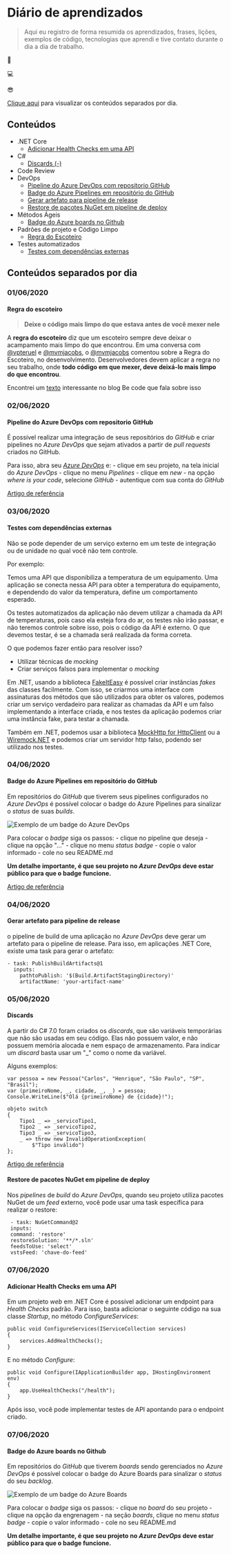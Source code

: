 
# Diário de aprendizados 

> Aqui eu registro de forma resumida os aprendizados, frases, lições, exemplos de código, tecnologias que aprendi e tive contato durante o dia a dia de trabalho.

📖

💻

😎

[Clique aqui](#conteúdos-separados-por-dia) para visualizar os conteúdos separados por dia.

## Conteúdos

- .NET Core
    - [Adicionar Health Checks em uma API](#adicionar-health-checks-em-uma-api)
- C#
    - [Discards (-)](#discards)
- Code Review
- DevOps
    - [Pipeline do Azure DevOps com repositorio GitHub](#pipeline-do-azure-devops-com-repositorio-github)
    - [Badge do Azure Pipelines em repositório do GitHub](#badge-do-azure-pipelines-em-repositório-do-github)
    - [Gerar artefato para pipeline de release](#gerar-artefato-para-pipeline-de-release)
    - [Restore de pacotes NuGet em pipeline de deploy](#restore-de-pacotes-nuget-em-pipeline-de-deploy)
- Métodos Ágeis
    - [Badge do Azure boards no Github](#badge-do-azure-boards-no-github)
- Padrões de projeto e Código Limpo
    - [Regra do Escoteiro](#regra-do-escoteiro)
- Testes automatizados
    - [Testes com dependências externas](#testes-com-dependências-externas)

## Conteúdos separados por dia

### 01/06/2020
    
#### Regra do escoteiro

>**Deixe o código mais limpo do que estava antes de você mexer nele**

A **regra do escoteiro** diz que um escoteiro sempre deve deixar o acampamento mais limpo do que encontrou.
Em uma conversa com [@vpteruel](https://github.com/vpteruel) e [@mvmjacobs](https://github.com/mvmjacobs), o [@mvmjacobs](https://github.com/mvmjacobs) comentou sobre a Regra do Escoteiro, no desenvolvimento. Desenvolvedores devem aplicar a regra no seu trabalho, onde **todo código em que mexer, deve deixá-lo mais limpo do que encontrou**.

Encontrei um [texto](https://becode.com.br/clean-code/#:~:text=Regra%20de%20Escoteiro&text=Para%20desenvolvedores%2C%20podemos%20adaptar%20para,n%C3%A3o%20impactar%20as%20funcionalidades%20existentes.) interessante no blog Be code que fala sobre isso

### 02/06/2020

#### Pipeline do Azure DevOps com repositorio GitHub

É possível realizar uma integração de seus repositórios do _GitHub_ e criar pipelines no _Azure DevOps_ que sejam ativados a partir de _pull requests_ criados no GitHub.

Para isso, abra seu [_Azure DevOps_](https://dev.azure.com/) e:
    - clique em seu projeto, na tela inicial do _Azure DevOps_
    - clique no menu _Pipelines_
    - clique em _new_
    - na opção _where is your code_, selecione _GitHub_
    - autentique com sua conta do _GitHub_

[Artigo de referência](https://docs.microsoft.com/en-us/azure/devops/pipelines/create-first-pipeline)

### 03/06/2020

#### Testes com dependências externas

Não se pode depender de um serviço externo em um teste de integração ou de unidade no qual você não tem controle.

Por exemplo:

Temos uma API que disponibiliza a temperatura de um equipamento. Uma aplicação se conecta nessa API para obter a temperatura do equipamento, e dependendo do valor da temperatura, define um comportamento esperado.

Os testes automatizados da aplicação não devem utilizar a chamada da API de temperaturas, pois caso ela esteja fora do ar, os testes não irão passar, e não teremos controle sobre isso, pois o código da API é externo. O que devemos testar, é se a chamada será realizada da forma correta.

O que podemos fazer então para resolver isso?

- Utilizar técnicas de _mocking_
- Criar serviços falsos para implementar o _mocking_

Em .NET, usando a biblioteca [FakeItEasy](https://fakeiteasy.github.io/) é possível criar instâncias _fakes_ das classes facilmente.
Com isso, se criarmos uma interface com assinaturas dos métodos que são utilizados para obter os valores, podemos criar um serviço verdadeiro para realizar as chamadas da API e um falso implementando a interface criada, e nos testes da aplicação podemos criar uma instância fake, para testar a chamada.

Também em .NET, podemos usar a biblioteca [MockHttp for HttpClient](https://github.com/richardszalay/mockhttp) ou a [Wiremock.NET](https://github.com/WireMock-Net/WireMock.Net) e podemos criar um servidor http falso, podendo ser utilizado nos testes.

### 04/06/2020

#### Badge do Azure Pipelines em repositório do GitHub

Em repositórios do _GitHub_ que tiverem seus pipelines configurados no _Azure DevOps_ é possível colocar o badge do Azure Pipelines para sinalizar o _status_ de suas _builds_.

![Exemplo de um badge do Azure DevOps](https://docs.microsoft.com/en-us/azure/devops/pipelines/media/azure-pipelines-succeeded.png?view=azure-devops)

Para colocar o _badge_ siga os passos:
    - clique no pipeline que deseja
    - clique na opção "..."
    - clique no menu _status badge_
    - copie o valor informado
    - cole no seu README.md

**Um detalhe importante, é que seu projeto no _Azure DevOps_ deve estar público para que o badge funcione.**

[Artigo de referência](https://docs.microsoft.com/en-us/azure/devops/pipelines/media/azure-pipelines-succeeded.png?view=azure-devops)

### 04/06/2020

#### Gerar artefato para pipeline de release

o pipeline de build de uma aplicação no _Azure DevOps_ deve gerar um artefato para o pipeline de release.
Para isso, em aplicações .NET Core, existe uma task para gerar o artefato:

```
- task: PublishBuildArtifacts@1
  inputs:
    pathtoPublish: '$(Build.ArtifactStagingDirectory)' 
    artifactName: 'your-artifact-name'
```


### 05/06/2020

#### Discards

A partir do C# 7.0 foram criados os _discards_, que são variáveis temporárias que não são usadas em seu código.
Elas não possuem valor, e não possuem memória alocada e nem espaço de armazenamento.
Para indicar um _discard_ basta usar um "_" como o nome da variável.

Alguns exemplos:

```
var pessoa = new Pessoa("Carlos", "Henrique", "São Paulo", "SP", "Brasil");
var (primeiroNome, _, cidade, _, _) = pessoa;
Console.WriteLine($"Olá {primeiroNome} de {cidade}!");
```
```
objeto switch
{
    Tipo1 _ => _servicoTipo1,
    Tipo2 _ => _servicoTipo2,
    Tipo3 _ => _servicoTipo3,
    _ => throw new InvalidOperationException(
        $"Tipo inválido")
};
```

[Artigo de referência](https://docs.microsoft.com/en-us/dotnet/csharp/discards)


#### Restore de pacotes NuGet em pipeline de deploy

Nos _pipelines_ de _build_ do _Azure DevOps_, quando seu projeto utiliza pacotes NuGet de um _feed_ externo, você pode usar uma task específica para realizar o restore:

```
 - task: NuGetCommand@2
 inputs:
 command: 'restore'
 restoreSolution: '**/*.sln'
 feedsToUse: 'select'
 vstsFeed: 'chave-do-feed'
```

### 07/06/2020

#### Adicionar Health Checks em uma API

Em um projeto _web_ em .NET Core é possível adicionar um endpoint para _Health Checks_ padrão.
Para isso, basta adicionar o seguinte código na sua classe _Startup_, no método _ConfigureServices_:

```
public void ConfigureServices(IServiceCollection services)
{
    services.AddHealthChecks();
}
```

E no método _Configure_:

```
public void Configure(IApplicationBuilder app, IHostingEnvironment env)
{
    app.UseHealthChecks("/health");
}
```

Após isso, você pode implementar testes de API apontando para o endpoint criado.

### 07/06/2020

#### Badge do Azure boards no Github

Em repositórios do _GitHub_ que tiverem _boards_ sendo gerenciados no _Azure DevOps_ é possível colocar o badge do Azure Boards para sinalizar o _status_ do seu _backlog_.

![Exemplo de um badge do Azure Boards](https://1drv.ms/u/s!ArSgWgRrxibHgYcFUu9UcAS6LVEgaQ?e=9PgnSf)

Para colocar o _badge_ siga os passos:
    - clique no _board_ do seu projeto
    - clique na opção da engrenagem
    - na seção _boards_, clique no menu _status badge_
    - copie o valor informado
    - cole no seu README.md

**Um detalhe importante, é que seu projeto no _Azure DevOps_ deve estar público para que o badge funcione.**